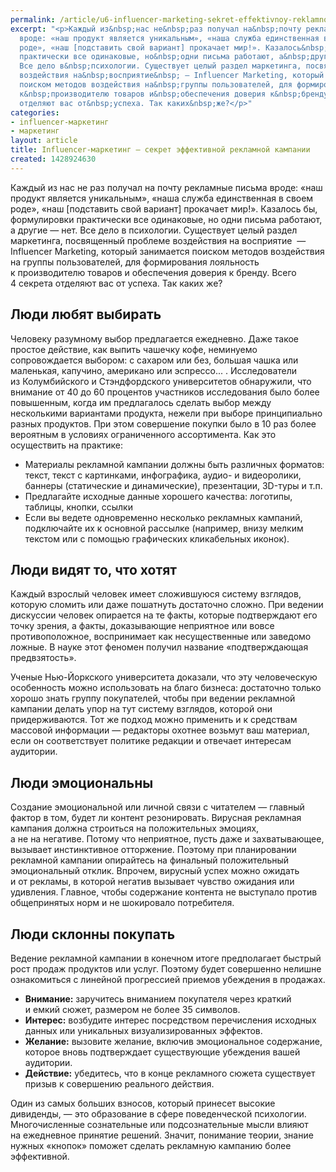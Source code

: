 ```yaml
---
permalink: /article/u6-influencer-marketing-sekret-effektivnoy-reklamnoy-kampanii
excerpt: "<p>Каждый из&nbsp;нас не&nbsp;раз получал на&nbsp;почту рекламные письма
  вроде: «наш продукт является уникальным», «наша служба единственная в&nbsp;своем
  роде», «наш [подставить свой вариант] прокачает мир!». Казалось&nbsp;бы, формулировки
  практически все одинаковые, но&nbsp;одни письма работают, а&nbsp;другие&nbsp;— нет.
  Все дело в&nbsp;психологии. Существует целый раздел маркетинга, посвященный проблеме
  воздействия на&nbsp;восприятие&nbsp; — Influencer Marketing, который занимается
  поиском методов воздействия на&nbsp;группы пользователей, для формирования лояльность
  к&nbsp;производителю товаров и&nbsp;обеспечения доверия к&nbsp;бренду. Всего 4&nbsp;секрета
  отделяют вас от&nbsp;успеха. Так каких&nbsp;же?</p>"
categories:
- influencer-маркетинг
- маркетинг
layout: article
title: Influencer-маркетинг – секрет эффективной рекламной кампании
created: 1428924630
---
```

<p>Каждый из&nbsp;нас не&nbsp;раз получал на&nbsp;почту рекламные письма вроде: «наш продукт является уникальным», «наша служба единственная в&nbsp;своем роде», «наш [подставить свой вариант] прокачает мир!». Казалось&nbsp;бы, формулировки практически все одинаковые, но&nbsp;одни письма работают, а&nbsp;другие&nbsp;— нет. Все дело в&nbsp;психологии. Существует целый раздел маркетинга, посвященный проблеме воздействия на&nbsp;восприятие&nbsp; — Influencer Marketing, который занимается поиском методов воздействия на&nbsp;группы пользователей, для формирования лояльность к&nbsp;производителю товаров и&nbsp;обеспечения доверия к&nbsp;бренду. Всего 4&nbsp;секрета отделяют вас от&nbsp;успеха. Так каких&nbsp;же?</p>
<h2>Люди любят выбирать</h2>
<p>Человеку разумному выбор предлагается ежедневно. Даже такое простое действие, как выпить чашечку кофе, неминуемо сопровождается выбором: с&nbsp;сахаром или без, большая чашка или маленькая, капучино, американо или эспрессо... . Исследователи из&nbsp;Колумбийского и&nbsp;Стэндфордского университетов обнаружили, что внимание от&nbsp;40&nbsp;до&nbsp;60&nbsp;процентов участников исследования было более повышенным, когда им&nbsp;предлагалось сделать выбор между несколькими вариантами продукта, нежели при выборе принципиально разных продуктов. При этом совершение покупки было в&nbsp;10&nbsp;раз более вероятным в&nbsp;условиях ограниченного ассортимента. Как это осуществить на&nbsp;практике:</p>
<p>
	<ul>
		<li><span>Материалы рекламной кампании должны быть различных форматов: текст, текст с</span>&nbsp;<span>картинками, инфографика, аудио- и</span>&nbsp;<span>видеоролики, баннеры (статические и</span>&nbsp;<span>динамические), презентации, 3D-туры и</span>&nbsp;<span>т.п.</span></li>
		<li><span>Предлагайте исходные данные хорошего качества: логотипы, таблицы, кнопки, ссылки</span></li>
		<li><span>Если вы</span>&nbsp;<span>ведете одновременно несколько рекламных кампаний, подключайте их</span>&nbsp;<span>к</span>&nbsp;<span>основной рассылке (например, внизу мелким текстом или с</span>&nbsp;<span>помощью графических кликабельных иконок).</span></li>
	</ul>
</p>
<h2>Люди видят&nbsp;то, что хотят</h2>
<p>Каждый взрослый человек имеет сложившуюся систему взглядов, которую сломить или даже пошатнуть достаточно сложно. При ведении дискуссии человек опирается на&nbsp;те&nbsp;факты, которые подтверждают его точку зрения, а&nbsp;факты, доказывающие неприятное или вовсе противоположное, воспринимает как несущественные или заведомо ложные. В&nbsp;науке этот феномен получил название «подтверждающая предвзятость».</p>
<p>Ученые Нью-Йоркского университета доказали, что эту человеческую особенность можно использовать на&nbsp;благо бизнеса: достаточно только хорошо знать группу покупателей, чтобы при ведении рекламной кампании делать упор на&nbsp;тут систему взглядов, которой они придерживаются. Тот&nbsp;же подход можно применить и&nbsp;к&nbsp;средствам массовой информации&nbsp;— редакторы охотнее возьмут ваш материал, если он&nbsp;соответствует политике редакции и&nbsp;отвечает интересам аудитории.</p>
<h2>Люди эмоциональны</h2>
<p>Создание эмоциональной или личной связи с&nbsp;читателем&nbsp;— главный фактор в&nbsp;том, будет&nbsp;ли контент резонировать. Вирусная рекламная кампания должна строиться на&nbsp;положительных эмоциях, а&nbsp;не&nbsp;на&nbsp;негативе. Потому что неприятное, пусть даже и&nbsp;захватывающее, вызывает инстинктивное отторжение. Поэтому при планировании рекламной кампании опирайтесь на&nbsp;финальный положительный эмоциональный отклик. Впрочем, вирусный успех можно ожидать и&nbsp;от&nbsp;рекламы, в&nbsp;которой негатив вызывает чувство ожидания или удивления. Главное, чтобы содержание контента не&nbsp;выступало против общепринятых норм и&nbsp;не&nbsp;шокировало потребителя. </p>
<h2>Люди склонны покупать</h2>
<p>Ведение рекламной кампании в&nbsp;конечном итоге предполагает быстрый рост продаж продуктов или услуг. Поэтому будет совершенно нелишне ознакомиться с&nbsp;линейной прогрессией приемов убеждения в&nbsp;продажах.</p>
<p>
	<ul>
		<li><span><strong>Внимание:</strong> заручитесь вниманием покупателя через краткий и</span>&nbsp;<span>емкий сюжет, размером не</span>&nbsp;<span>более 35</span>&nbsp;<span>символов.</span></li>
		<li><span><strong>Интерес:</strong> возбудите интерес посредством перечисления исходных данных или уникальных визуализированных эффектов.</span></li>
		<li><span><strong>Желание:</strong> вызовите желание, включив эмоциональное содержание, которое вновь подтверждает существующие убеждения вашей аудитории.</span></li>
		<li><span><strong>Действие:</strong> убедитесь, что в</span>&nbsp;<span>конце рекламного сюжета существует призыв к</span>&nbsp;<span>совершению реального действия.</span></li>
	</ul>
</p>
<p>Один из&nbsp;самых больших взносов, который принесет высокие дивиденды,&nbsp;— это образование в&nbsp;сфере поведенческой психологии. Многочисленные сознательные или подсознательные мысли влияют на&nbsp;ежедневное принятие решений. Значит, понимание теории, знание нужных «кнопок» поможет сделать рекламную кампанию более эффективной.</p>
